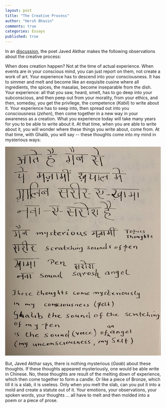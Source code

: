 ```yaml
---
layout: post
title: "The Creative Process"
author: "Hersh Bhasin"
comments: true
categories: Essays
published: true
---
```




In an [discussion](https://youtu.be/PyVQQBXeXLk), the poet Javed Akthar makes the following observations about the creative process:

When does creation happen? Not at the time of actual experience. When events are in your conscious mind, you can just report on them, not create a work of art. Your experience has to descend  into your consciousness. It has to simmer and melt and become like an exquisite  cusine where all ingredients, the spices, the masalas, become inseparable from the dish. Your experience: all that you saw, heard, smelt, has to go deep into your subconscious, and then peep out from your morality, from your ethics, and then, someday, you get the privilege, the competence  (*Kabil*) to write about it. Your experience has to seep into, then spread out into you consciousness (*zehen*), then come together in a new way in your awareness as a creation. What you experience today will take many years for you to be able to write about it. At that time, when you are able to write about it, you will wonder where these things you write about, come from. At that time, with Ghalib, you will say -- these thoughts come into my mind in mysterious ways:

![ghalib-thoughts](../assets/ghalib-thoughts.jpg)

But, Javed Akthar says, there is nothing mysterious (*Gaab*) about these thoughts. If these thoughts appeared mysteriously, one would  be able write in Chinese. No, these thoughts are result of the melting down of experience, which then come together to form a candle. Or like a piece of Bronze, which till it is a slab, it is useless. Only  when you melt the slab, can you put it into a mold and create a statute out of it. Your emotions, your observations, your spoken words, your thoughts ... all have to melt and then molded into a poem or a piece of prose.

